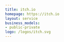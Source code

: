 ```yaml
---
title: itch.io
homepage: https://itch.io
layout: service
business_models:
- public-private
logo: /logos/itch.svg
---
```


<!-- TODO -->
